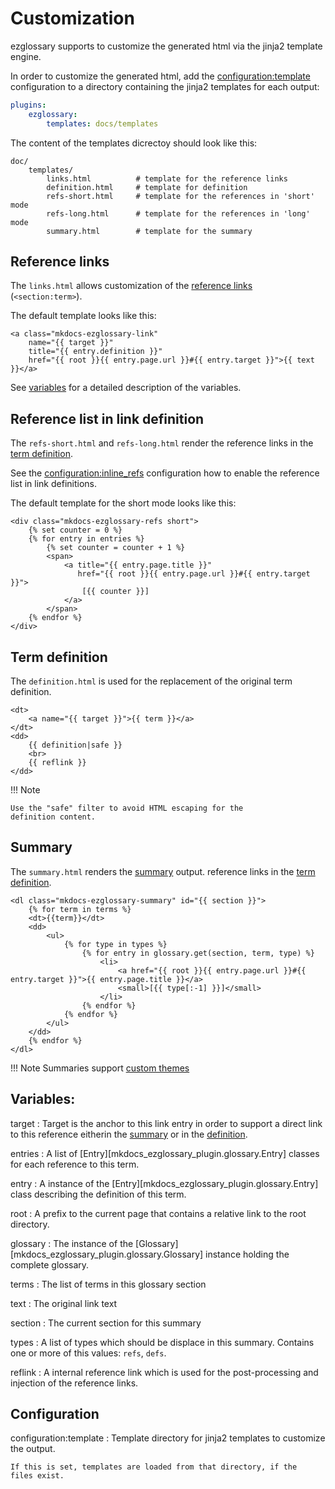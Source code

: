 # Customization

ezglossary supports to customize the generated html via the jinja2
template engine.

In order to customize the generated html, add the <configuration:template>
configuration to a directory containing the jinja2 templates for each
output:

``` yaml
plugins:
    ezglossary:
        templates: docs/templates
```

The content of the templates dicrectoy should look like this:

``` text
doc/
    templates/
        links.html          # template for the reference links
        definition.html     # template for definition
        refs-short.html     # template for the references in 'short' mode
        refs-long.html      # template for the references in 'long' mode
        summary.html        # template for the summary
```

## Reference links

The `links.html` allows customization of the
[reference links](linking.md) (`<section:term>`).

The default template looks like this:

``` jinja
<a class="mkdocs-ezglossary-link"
    name="{{ target }}"
    title="{{ entry.definition }}"
    href="{{ root }}{{ entry.page.url }}#{{ entry.target }}">{{ text }}</a>
```

See [variables](#variables) for a detailed description of the variables.

## Reference list in link definition

The `refs-short.html` and `refs-long.html` render the
reference links in the [term definition](definition.md).

See the <configuration:inline_refs> configuration how to
enable the reference list in link definitions.

The default template for the short mode looks like this:

``` jinja
<div class="mkdocs-ezglossary-refs short">
    {% set counter = 0 %}
    {% for entry in entries %}
        {% set counter = counter + 1 %}
        <span>
            <a title="{{ entry.page.title }}"
               href="{{ root }}{{ entry.page.url }}#{{ entry.target }}">
                [{{ counter }}]
            </a>
        </span>    
    {% endfor %}
</div>
```

## Term definition

The `definition.html` is used for the replacement of the original
term definition.

``` jinja
<dt>
    <a name="{{ target }}">{{ term }}</a>
</dt>
<dd>
    {{ definition|safe }}
    <br>
    {{ reflink }}
</dd>
```

!!! Note

    Use the "safe" filter to avoid HTML escaping for the
    definition content.

## Summary

The `summary.html` renders the [summary](summary.md) output.
reference links in the [term definition](definition.md).

``` jinja
<dl class="mkdocs-ezglossary-summary" id="{{ section }}">
    {% for term in terms %}
    <dt>{{term}}</dt>
    <dd>
        <ul>
            {% for type in types %}
                {% for entry in glossary.get(section, term, type) %}
                    <li>
                        <a href="{{ root }}{{ entry.page.url }}#{{ entry.target }}">{{ entry.page.title }}</a>
                        <small>[{{ type[:-1] }}]</small>
                    </li>
                {% endfor %}
            {% endfor %}
        </ul>
    </dd>
    {% endfor %}
</dl>
```

!!! Note
    Summaries support [custom themes](summary.md#themes)


## Variables:

target
:   Target is the anchor to this link entry in order to
    support a direct link to this reference eitherin the
    [summary](summary.md) or in the [definition](definition.md).

entries
:   A list of [Entry][mkdocs_ezglossary_plugin.glossary.Entry] classes
    for each reference to this term. 

entry
:   A instance of the [Entry][mkdocs_ezglossary_plugin.glossary.Entry] class
    describing the definition of this term.

root
:   A prefix to the current page that contains a relative link
    to the root directory.

glossary
:   The instance of the [Glossary][mkdocs_ezglossary_plugin.glossary.Glossary]
    instance holding the complete glossary.

terms
:   The list of terms in this glossary section

text
:   The original link text

section
:   The current section for this summary

types
:   A list of types which should be displace in this summary.
    Contains one or more of this values: `refs`, `defs`.

reflink
:   A internal reference link which is used for the post-processing
    and injection of the reference links.

## Configuration

configuration:template
:   Template directory for jinja2 templates to customize the output.

    If this is set, templates are loaded from that directory, if the
    files exist.

